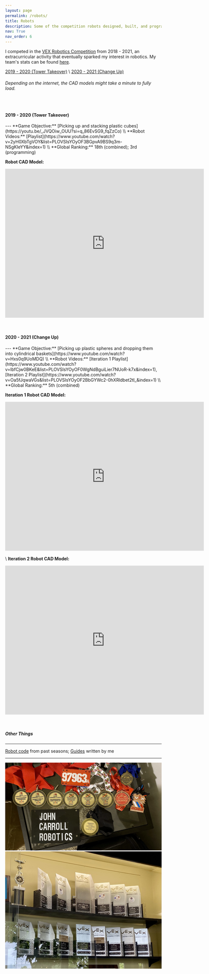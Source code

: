 ```yaml
---
layout: page
permalink: /robots/
title: Robots
description: Some of the competition robots designed, built, and programmed by me.
nav: True
nav_order: 6
---
```


<style>
    .center-fit {
        max-width: 100%;
        max-height: 100vh;
        margin: auto;
    }
</style>

I competed in the [VEX Robotics Competition](https://www.vexrobotics.com/competition) from 2018 - 2021, an extracurricular activity that eventually sparked my interest in robotics. My team's stats can be found [here](https://vexdb.io/teams/view/97963A?t=skills). 

[2019 - 2020 (Tower Takeover)](#2019-2020) \\
[2020 - 2021 (Change Up)](#2020-2021)

###### Depending on the internet, the CAD models might take a minute to fully load.
&nbsp;

<h4 id="2019-2020"><strong>2019 - 2020 (Tower Takeover)</strong></h4>
---
**Game Objective:** [Picking up and stacking plastic cubes](https://youtu.be/_JVQOiw_OUU?si=q_86EvSG9_fqZzCo) \\
**Robot Videos:** [Playlist](https://www.youtube.com/watch?v=2yH0XbTgVOY&list=PLOVSIsYOyOF3BGpvA9BS9q3m-NSgKIeYY&index=1) \\
**Global Ranking:** 18th (combined); 3rd (programming)

**Robot CAD Model:**
<iframe src="https://myhub.autodesk360.com/ue2f80a7d/shares/public/SHd38bfQT1fb47330c99ec0e6178b2116ec2?mode=embed" width="640" height="480" allowfullscreen="true" webkitallowfullscreen="true" mozallowfullscreen="true"  frameborder="0"></iframe>

&nbsp;

<h4 id="2020-2021"><strong>2020 - 2021 (Change Up)</strong></h4>
---
**Game Objective:** [Picking up plastic spheres and dropping them into cylindrical baskets](https://www.youtube.com/watch?v=Hxs0q9UoMDQ) \\
**Robot Videos:** [Iteration 1 Playlist](https://www.youtube.com/watch?v=lbfCjw0BKeE&list=PLOVSIsYOyOF0WgNdBguiLier7NUoR-k7x&index=1), [Iteration 2 Playlist](https://www.youtube.com/watch?v=Oa5fJqwaVGs&list=PLOVSIsYOyOF2BbGYWc2-0hXRldbet2tI_&index=1) \\
**Global Ranking:** 5th (combined)

**Iteration 1 Robot CAD Model:**
<iframe src="https://myhub.autodesk360.com/ue2f80a7d/shares/public/SHd38bfQT1fb47330c99615bb1780f279fbb?mode=embed" width="640" height="480" allowfullscreen="true" webkitallowfullscreen="true" mozallowfullscreen="true"  frameborder="0"></iframe>

\\
**Iteration 2 Robot CAD Model:**
<iframe src="https://myhub.autodesk360.com/ue2f80a7d/shares/public/SHd38bfQT1fb47330c99994e9579cec1fabc?mode=embed" width="640" height="480" allowfullscreen="true" webkitallowfullscreen="true" mozallowfullscreen="true"  frameborder="0"></iframe>

&nbsp;

##### **Other Things**

---
[Robot code](https://github.com/jingyi-xiang/non_holonomic_control) from past seasons; [Guides](https://github.com/jingyi-xiang/vrc_resources) written by me

- - -
<img class="center-fit" src="../assets/img/medals.jpg"/> 

<img class="center-fit" src="../assets/img/trophies.jpg"/> 
